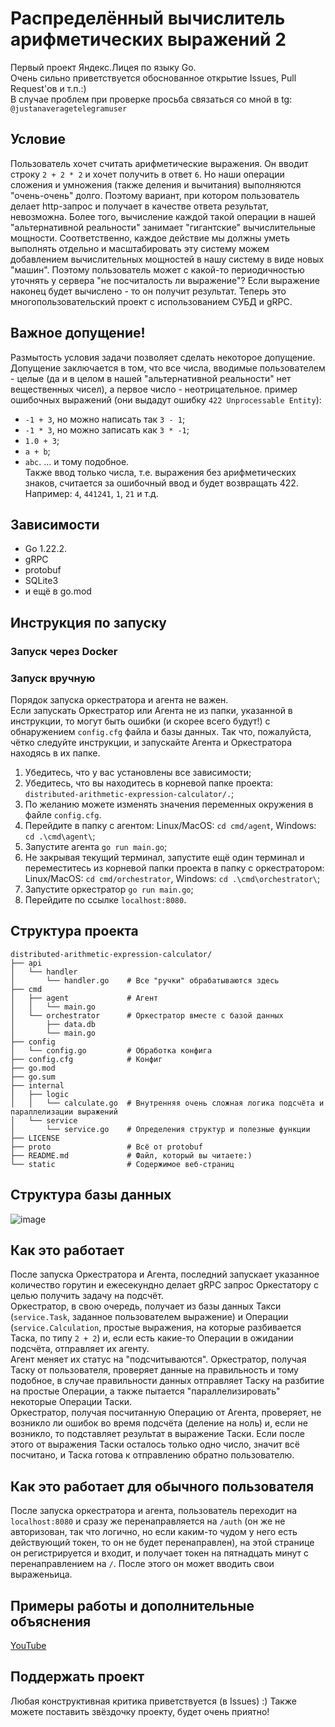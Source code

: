 # Распределённый вычислитель арифметических выражений 2
Первый проект Яндекс.Лицея по языку Go.<br>
Очень сильно приветствуется обоснованное открытие Issues, Pull Request'ов и т.п.:)<br>
В случае проблем при проверке просьба связаться со мной в tg: `@justanaveragetelegramuser`
## Условие
Пользователь хочет считать арифметические выражения. Он вводит строку `2 + 2 * 2` и хочет получить в ответ `6`. Но наши операции сложения и умножения (также деления и вычитания) выполняются "очень-очень" долго. Поэтому вариант, при котором пользователь делает http-запрос и получает в качестве ответа результат, невозможна. Более того, вычисление каждой такой операции в нашей "альтернативной реальности" занимает "гигантские" вычислительные мощности. Соответственно, каждое действие мы должны уметь выполнять отдельно и масштабировать эту систему можем добавлением вычислительных мощностей в нашу систему в виде новых "машин". Поэтому пользователь может с какой-то периодичностью уточнять у сервера "не посчиталость ли выражение"? Если выражение наконец будет вычислено - то он получит результат. Теперь это многопользовательский проект с использованием СУБД и gRPC.<br>
## Важное допущение!
Размытость условия задачи позволяет сделать некоторое допущение. Допущение заключается в том, что все числа, вводимые пользователем - целые (да и в целом в нашей "альтернативной реальности" нет вещественных чисел), а первое число - неотрицательное. пример ошибочных выражений (они выдадут ошибку `422 Unprocessable Entity`):
- `-1 + 3`, но можно написать так `3 - 1`;
- `-1 * 3`, но можно записать как `3 * -1`;
- `1.0 + 3`;
- `a + b`;
- `abc`.
... и тому подобное.<br>
Также ввод только числа, т.е. выражения без арифметических знаков, считается за ошибочный ввод и будет возвращать 422. Например: `4`, `441241`, `1`, `21` и т.д.
## Зависимости
- Go 1.22.2.
- gRPC
- protobuf
- SQLite3
- и ещё в go.mod

## Инструкция по запуску
### Запуск через Docker

### Запуск вручную
Порядок запуска оркестратора и агента не важен.<br>
Если запускать Оркестратор или Агента не из папки, указанной в инструкции, то могут быть ошибки (и скорее всего будут!) с обнаружением `config.cfg` файла и базы данных. Так что, пожалуйста, чётко следуйте инструкции, и запускайте Агента и Оркестратора находясь в их папке.
1. Убедитесь, что у вас установлены все зависимости;
2. Убедитесь, что вы находитесь в корневой папке проекта: `distributed-arithmetic-expression-calculator/.`;
3. По желанию можете изменять значения переменных окружения в файле `config.cfg`.
4. Перейдите в папку с агентом: Linux/MacOS:  `cd cmd/agent`, Windows: `cd .\cmd\agent\`;
5. Запустите агента `go run main.go`;
6. Не закрывая текущий терминал, запустите ещё один терминал и переместитесь из корневой папки проекта в папку с оркестратором: Linux/MacOS: `cd cmd/orchestrator`, Windows: `cd .\cmd\orchestrator\`;
7. Запустите оркестратор `go run main.go`;
8. Перейдите по ссылке `localhost:8080`.
## Структура проекта
```
distributed-arithmetic-expression-calculator/
├── api
│   └── handler
│       └── handler.go    # Все "ручки" обрабатываются здесь
├── cmd
│   ├── agent             # Агент
│   │   └── main.go
│   └── orchestrator      # Оркестратор вместе с базой данных
│       ├── data.db
│       └── main.go
├── config
│   └── config.go         # Обработка конфига
├── config.cfg            # Конфиг
├── go.mod
├── go.sum
├── internal
│   ├── logic
│   │   └── calculate.go  # Внутренняя очень сложная логика подсчёта и параллелизации выражений
│   └── service
│       └── service.go    # Определения структур и полезные функции
├── LICENSE
├── proto                 # Всё от protobuf
├── README.md             # Файл, который вы читаете:)
└── static                # Содержимое веб-страниц
```
## Структура базы данных
![image](https://github.com/user-attachments/assets/4957515f-57f1-4374-8396-f8a1f180db1a)


## Как это работает
После запуска Оркестратора и Агента, последний запускает указанное количество горутин и ежесекундно делает gRPC запрос Оркестатору с целью получить задачу на подсчёт.<br>
Оркестратор, в свою очередь, получает из базы данных Такси (`service.Task`, заданное пользователем выражение) и Операции (`service.Calculation`, простые выражения, на которые разбивается Таска, по типу `2 + 2`) и, если есть какие-то Операции в ожидании подсчёта, отправляет их агенту.<br> Агент меняет их статус на "подсчитываются".
Оркестратор, получая Таску от пользователя, проверяет данные на правильность и тому подобное, в случае правильности данных отправляет Таску на разбитие на простые Операции, а также пытается "параллелизировать" некоторые Операции Таски.<br>
Оркестратор, получая посчитанную Операцию от Агента, проверяет, не возникло ли ошибок во время подсчёта (деление на ноль) и, если не возникло, то подставляет результат в выражение Таски. Если после этого от выражения Таски осталось только одно число, значит всё посчитано, и Таска готова к отправлению обратно пользователю. 
## Как это работает для обычного пользователя
После запуска оркестратора и агента, пользователь переходит на `localhost:8080` и сразу же перенаправляется на `/auth` (он же не авторизован, так что логично, но если каким-то чудом у него есть действующий токен, то он не будет перенаправлен), на этой странице он регистрируется и входит, и получает токен на пятнадцать минут с перенаправлением на `/`. После этого он может вводить свои выраженьица.
## Примеры работы и дополнительные объяснения
[YouTube](https://youtu.be/8jC7w33JU3E?si=XufMQHdRKUIaNzkG)
## Поддержать проект
Любая конструктивная критика приветствуется (в Issues) :)
Также можете поставить звёздочку проекту, будет очень приятно!
